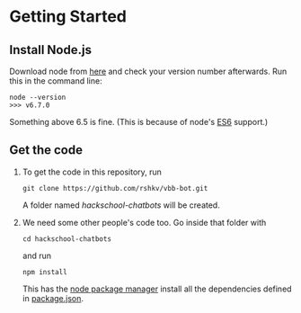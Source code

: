 # Getting Started
## Install Node.js
Download node from [here](https://nodejs.org/en/) and check your version number afterwards. Run this in the command line:

    node --version
    >>> v6.7.0

Something above 6.5 is fine. (This is because of node's [ES6](https://github.com/lukehoban/es6features) support.)

## Get the code
1. To get the code in this repository, run 
    ```
    git clone https://github.com/rshkv/vbb-bot.git
    ```
    A folder named _hackschool-chatbots_ will be created.
    
2. We need some other people's code too. Go inside that folder with
    ```
    cd hackschool-chatbots
    ```
    and run
    ```
    npm install
    ```
    This has the [node package manager](https://www.npmjs.com) install all the dependencies defined in [package.json](https://github.com/rshkv/vbb-bot/blob/master/package.json).
